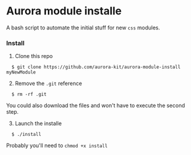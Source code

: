 # Aurora module installe
A bash script to automate the initial stuff for new `css` modules.

### Install
1. Clone this repo

```
  $ git clone https://github.com/aurora-kit/aurora-module-install myNewModule

```

2. Remove the `.git` reference

```
  $ rm -rf .git

```

You could also download the files and won't have to execute the second step.

3. Launch the installe

```
  $ ./install
```

Probably you'll need to `chmod +x install`